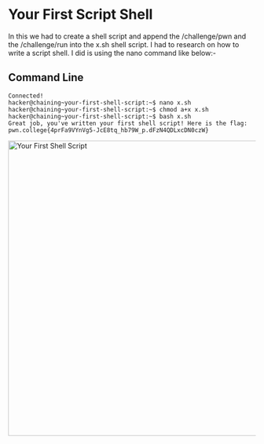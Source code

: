 # Your First Script Shell
In this we had to create a shell script and append the /challenge/pwn and the /challenge/run into the x.sh shell script. I had to research on how to write a script shell. I did is
using the nano command like below:-
## Command Line
```
Connected!
hacker@chaining~your-first-shell-script:~$ nano x.sh
hacker@chaining~your-first-shell-script:~$ chmod a+x x.sh
hacker@chaining~your-first-shell-script:~$ bash x.sh
Great job, you've written your first shell script! Here is the flag:
pwn.college{4prFa9VYnVg5-JcE8tq_hb79W_p.dFzN4QDLxcDN0czW}
```
<img width="601" alt="Your First Shell Script" src="https://github.com/user-attachments/assets/d16179e7-0c8d-452f-ba63-2708cd114f1a">
